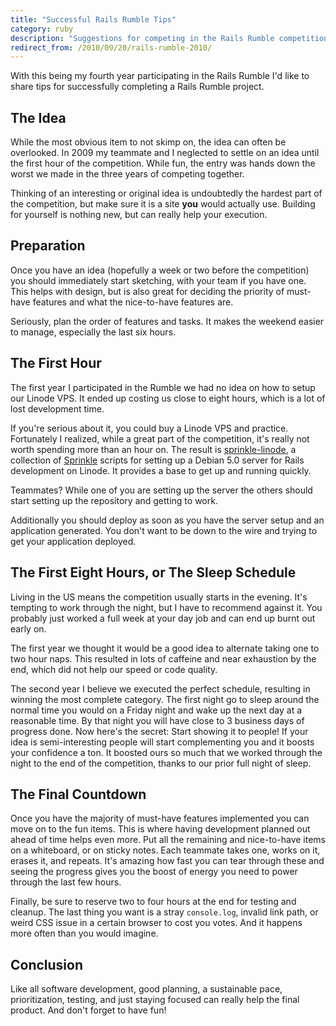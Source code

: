 ```yaml
---
title: "Successful Rails Rumble Tips"
category: ruby
description: "Suggestions for competing in the Rails Rumble competition based on experience from a horrible first year and a category winner year."
redirect_from: /2010/09/20/rails-rumble-2010/
---
```


With this being my fourth year participating in the Rails Rumble I'd like to
share tips for successfully completing a Rails Rumble project.

## The Idea

While the most obvious item to not skimp on, the idea can often be overlooked.
In 2009 my teammate and I neglected to settle on an idea until the first hour
of the competition. While fun, the entry was hands down the worst we made in
the three years of competing together.

Thinking of an interesting or original idea is undoubtedly the hardest part of
the competition, but make sure it is a site **you** would actually use.
Building for yourself is nothing new, but can really help your execution.

## Preparation

Once you have an idea (hopefully a week or two before the competition) you
should immediately start sketching, with your team if you have one. This helps
with design, but is also great for deciding the priority of must-have features
and what the nice-to-have features&#160;are.

Seriously, plan the order of features and tasks. It makes the weekend easier
to manage, especially the last six hours.

## The First Hour

The first year I participated in the Rumble we had no idea on how to setup
our Linode VPS. It ended up costing us close to eight hours, which is a lot of
lost development time.

If you're serious about it, you could buy a Linode VPS and practice.
Fortunately I realized, while a great part of the competition, it's really
not worth spending more than an hour on. The result is [sprinkle-linode][1],
a collection of [Sprinkle][2] scripts for setting up a Debian 5.0 server for
Rails development on Linode. It provides a base to get up and running quickly.

Teammates? While one of you are setting up the server the others should start
setting up the repository and getting to work.

Additionally you should deploy as soon as you have the server setup and an
application generated. You don't want to be down to the wire and trying to get
your application deployed.

## The First Eight Hours, or The Sleep Schedule

Living in the US means the competition usually starts in the evening. It's
tempting to work through the night, but I have to recommend against it. You
probably just worked a full week at your day job and can end up burnt out early
on.

The first year we thought it would be a good idea to alternate taking one to
two hour naps. This resulted in lots of caffeine and near exhaustion by the
end, which did not help our speed or code quality.

The second year I believe we executed the perfect schedule, resulting in
winning the most complete category. The first night go to sleep around the
normal time you would on a Friday night and wake up the next day at a reasonable
time. By that night you will have close to 3 business days of progress done. Now
here's the secret: Start showing it to people! If your idea is semi-interesting
people will start complementing you and it boosts your confidence a ton. It
boosted ours so much that we worked through the night to the end of the
competition, thanks to our prior full night of sleep.

## The Final Countdown

Once you have the majority of must-have features implemented you can move on to
the fun items. This is where having development planned out ahead of time helps
even more. Put all the remaining and nice-to-have items on a whiteboard, or on
sticky notes. Each teammate takes one, works on it, erases it, and repeats. It's
amazing how fast you can tear through these and seeing the progress gives you the
boost of energy you need to power through the last few hours.

Finally, be sure to reserve two to four hours at the end for testing and cleanup.
The last thing you want is a stray `console.log`, invalid link path, or weird CSS
issue in a certain browser to cost you votes. And it happens more often than you
would imagine.

## Conclusion

Like all software development, good planning, a sustainable pace, prioritization,
testing, and just staying focused can really help the final product. And don't
forget to have fun!

[1]: https://github.com/tristandunn/sprinkle-linode
[2]: https://github.com/crafterm/sprinkle
